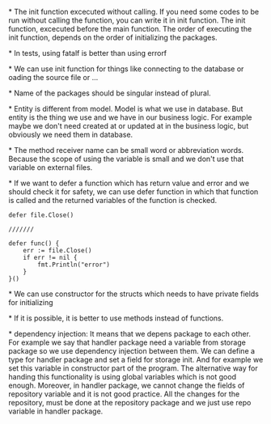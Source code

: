 \* The init function excecuted without calling. If you need some codes to be run without calling the function, you can write it in init function. The init function, excecuted before the main function. The order of executing the init function, depends on the order of initializing the packages. 

\* In tests, using fatalf is better than using errorf

\* We can use init function for things like connecting to the database or oading the source file or ...

\* Name of the packages should be singular instead of plural.

\* Entity is different from model. Model is what we use in database. But entity is the thing we use and we have in our business logic. For example maybe we don't need created at or updated at in the business logic, but obviously we need them in database.

\* The method receiver name can be small word or abbreviation words. Because the scope of using the variable is small and we don't use that variable on external files.

\* If we want to defer a function which has return value and error and we should check it for safety, we can use defer function in which that function is called and the returned variables of the function is checked.

```
defer file.Close()

///////

defer func() {
    err := file.Close()
    if err != nil {
        fmt.Println("error")
    }
}()
```

\* We can use constructor for the structs which needs to have private fields for initializing

\* If it is possible, it is better to use methods instead of functions.

\* dependency injection: It means that we depens package to each other. For example we say that handler package need a variable from storage package so we use dependency injection between them. We can define a type for handler package and set a field for storage init. And for example we set this variable in constructor part of the program. The alternative way for handing this functionality is using global variables which is not good enough. Moreover, in handler package, we cannot change the fields of repository variable and it is not good practice. All the changes for the repository, must be done at the repository package and we just use repo variable in handler package.